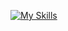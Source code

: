 [![My Skills](https://skillicons.dev/icons?i=js,html,css,tailwind,react,figma,&theme=dark)](https://skillicons.dev)
